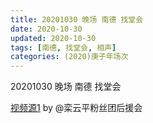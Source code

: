 ```yaml
---
title: 20201030 晚场 南德 找堂会
date: 2020-10-30
updated: 2020-10-30
tags: [南德, 找堂会, 相声]
categories: (2020)庚子年场次
---
```

20201030 晚场 南德 找堂会



[视频源1](https://weibo.com/6574451359/JrDh7yunA) by @栾云平粉丝团后援会

